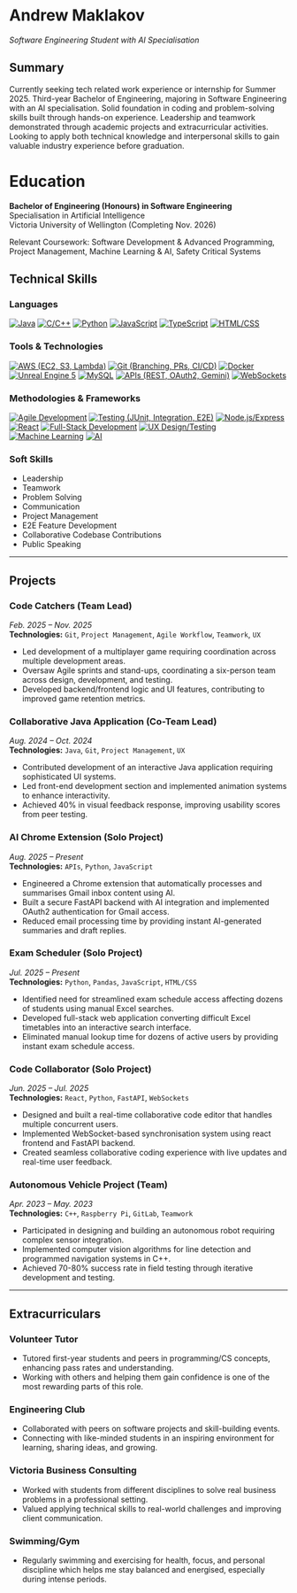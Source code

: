 # Andrew Maklakov

_Software Engineering Student with AI Specialisation_

## Summary

Currently seeking tech related work experience or internship for Summer 2025. Third-year Bachelor of Engineering, majoring in Software Engineering with an AI specialisation. Solid foundation in coding and problem-solving skills built through hands-on experience. Leadership and teamwork demonstrated through academic projects and extracurricular activities. Looking to apply both technical knowledge and interpersonal skills to gain valuable industry experience before graduation.

# Education

**Bachelor of Engineering (Honours) in Software Engineering**  
Specialisation in Artificial Intelligence  
Victoria University of Wellington (Completing Nov. 2026)

Relevant Coursework: Software Development & Advanced Programming, Project Management, Machine Learning & AI, Safety Critical Systems

## Technical Skills

### Languages
[![Java](https://img.shields.io/badge/Java-ED8B00?style=for-the-badge&logo=java&logoColor=white)](https://www.java.com) [![C/C++](https://img.shields.io/badge/C%2FC%2B%2B-00599C?style=for-the-badge&logo=c%2B%2B&logoColor=white)](https://cplusplus.com/) [![Python](https://img.shields.io/badge/Python-FFD43B?style=for-the-badge&logo=python&logoColor=blue)](https://www.python.org) [![JavaScript](https://img.shields.io/badge/JavaScript-F7DF1E?style=for-the-badge&logo=javascript&logoColor=black)](https://www.javascript.com/) [![TypeScript](https://img.shields.io/badge/TypeScript-007ACC?style=for-the-badge&logo=typescript&logoColor=white)](https://www.typescriptlang.org/) [![HTML/CSS](https://img.shields.io/badge/HTML%2FCSS-E34F26?style=for-the-badge&logo=html5&logoColor=white)](https://www.w3schools.com/html/)

### Tools & Technologies
[![AWS (EC2, S3, Lambda)](https://img.shields.io/badge/Amazon_AWS-232F3E?style=for-the-badge&logo=amazon-aws&logoColor=white)](https://aws.amazon.com) [![Git (Branching, PRs, CI/CD)](https://img.shields.io/badge/Git-F05032?style=for-the-badge&logo=git&logoColor=white)](https://git-scm.com/) [![Docker](https://img.shields.io/badge/Docker-2496ED?style=for-the-badge&logo=docker&logoColor=white)](https://www.docker.com/) [![Unreal Engine 5](https://img.shields.io/badge/Unreal_Engine_5-313131?style=for-the-badge&logo=unreal-engine&logoColor=white)](https://www.unrealengine.com/en-US/) [![MySQL](https://img.shields.io/badge/MySQL-4479A1?style=for-the-badge&logo=mysql&logoColor=white)](https://www.mysql.com/) [![APIs (REST, OAuth2, Gemini)](https://img.shields.io/badge/APIs-4285F4?style=for-the-badge&logo=google-cloud&logoColor=white)](https://en.wikipedia.org/wiki/API) [![WebSockets](https://img.shields.io/badge/WebSockets-0194F5?style=for-the-badge&logo=socket.io&logoColor=white)](https://developer.mozilla.org/en-US/docs/Web/API/WebSockets_API)

### Methodologies & Frameworks
[![Agile Development](https://img.shields.io/badge/Agile_Development-0096D6?style=for-the-badge&logo=agile&logoColor=white)](https://www.atlassian.com/agile) [![Testing (JUnit, Integration, E2E)](https://img.shields.io/badge/Testing-25A162?style=for-the-badge&logo=jest&logoColor=white)](https://junit.org/junit5/) [![Node.js/Express](https://img.shields.io/badge/Node.js-339933?style=for-the-badge&logo=node.js&logoColor=white)](https://nodejs.org/) [![React](https://img.shields.io/badge/React-61DAFB?style=for-the-badge&logo=react&logoColor=black)](https://react.dev/) [![Full-Stack Development](https://img.shields.io/badge/Full_Stack-007ACC?style=for-the-badge&logo=visual-studio-code&logoColor=white)](https://www.w3schools.com/whatis/whatis_fullstack.asp) [![UX Design/Testing](https://img.shields.io/badge/UX_Design-4A86E8?style=for-the-badge&logo=figma&logoColor=white)](https://www.interaction-design.org/literature/topics/ux-design) [![Machine Learning](https://img.shields.io/badge/Machine_Learning-FF6F00?style=for-the-badge&logo=tensorflow&logoColor=white)](https://www.ibm.com/cloud/learn/machine-learning) [![AI](https://img.shields.io/badge/AI-FF0000?style=for-the-badge&logo=openai&logoColor=white)](https://www.ibm.com/cloud/learn/what-is-artificial-intelligence)

### Soft Skills
* Leadership  
* Teamwork  
* Problem Solving  
* Communication  
* Project Management
* E2E Feature Development
* Collaborative Codebase Contributions
* Public Speaking

---

## Projects

### Code Catchers (Team Lead)  
*Feb. 2025 – Nov. 2025*  
**Technologies:** `Git`, `Project Management`, `Agile Workflow`, `Teamwork`, `UX`  
- Led development of a multiplayer game requiring coordination across multiple development areas.
- Oversaw Agile sprints and stand-ups, coordinating a six-person team across design, development, and testing.
- Developed backend/frontend logic and UI features, contributing to improved game retention metrics.

### Collaborative Java Application (Co-Team Lead)  
*Aug. 2024 – Oct. 2024*  
**Technologies:** `Java`, `Git`, `Project Management`, `UX`  
- Contributed development of an interactive Java application requiring sophisticated UI systems.
- Led front-end development section and implemented animation systems to enhance interactivity.  
- Achieved 40% in visual feedback response, improving usability scores from peer testing.

### AI Chrome Extension (Solo Project)
*Aug. 2025 – Present*  
**Technologies:** `APIs`, `Python`, `JavaScript`  
- Engineered a Chrome extension that automatically processes and summarises Gmail inbox content using AI.
- Built a secure FastAPI backend with AI integration and implemented OAuth2 authentication for Gmail access.
- Reduced email processing time by providing instant AI-generated summaries and draft replies.

### Exam Scheduler (Solo Project)
*Jul. 2025 – Present*  
**Technologies:** `Python`, `Pandas`, `JavaScript`, `HTML/CSS`  
- Identified need for streamlined exam schedule access affecting dozens of students using manual Excel searches.
- Developed full-stack web application converting difficult Excel timetables into an interactive search interface.
- Eliminated manual lookup time for dozens of active users by providing instant exam schedule access.

### Code Collaborator (Solo Project)
*Jun. 2025 – Jul. 2025*  
**Technologies:** `React`, `Python`, `FastAPI`, `WebSockets`  
- Designed and built a real-time collaborative code editor that handles multiple concurrent users.
- Implemented WebSocket-based synchronisation system using react frontend and FastAPI backend.
- Created seamless collaborative coding experience with live updates and real-time user feedback.

### Autonomous Vehicle Project (Team)
*Apr. 2023 – May. 2023*  
**Technologies:** `C++`, `Raspberry Pi`, `GitLab`, `Teamwork`  
- Participated in designing and building an autonomous robot requiring complex sensor integration.
- Implemented computer vision algorithms for line detection and programmed navigation systems in C++.
- Achieved 70-80% success rate in field testing through iterative development and testing.

---

## Extracurriculars

### Volunteer Tutor  
- Tutored first-year students and peers in programming/CS concepts, enhancing pass rates and understanding.
- Working with others and helping them gain confidence is one of the most rewarding parts of this role.

### Engineering Club  
- Collaborated with peers on software projects and skill-building events.
- Connecting with like-minded students in an inspiring environment for learning, sharing ideas, and growing.

### Victoria Business Consulting
- Worked with students from different disciplines to solve real business problems in a professional setting.
- Valued applying technical skills to real-world challenges and improving client communication.

### Swimming/Gym
- Regularly swimming and exercising for health, focus, and personal discipline which helps me stay balanced and
energised, especially during intense periods.
